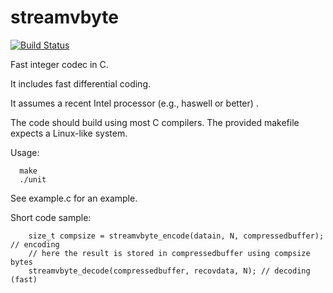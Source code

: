 streamvbyte
===========
[![Build Status](https://travis-ci.org/lemire/streamvbyte.png)](https://travis-ci.org/lemire/streamvbyte)

Fast integer codec in C.

It includes fast differential coding.

It assumes a recent Intel processor (e.g., haswell or better) .

The code should build using most C compilers. The provided makefile
expects a Linux-like system.


Usage:

      make
      ./unit

See example.c for an example.

Short code sample:

        size_t compsize = streamvbyte_encode(datain, N, compressedbuffer); // encoding
        // here the result is stored in compressedbuffer using compsize bytes
        streamvbyte_decode(compressedbuffer, recovdata, N); // decoding (fast)
